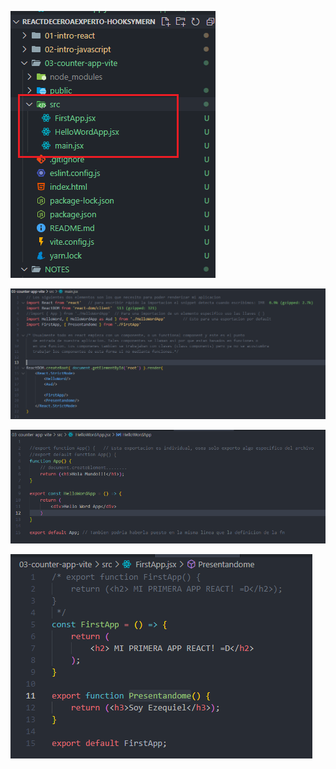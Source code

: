 ![alt text](./images/image-4.png)

![alt text](./images/image-1.png)

![alt text](./images/image-2.png)

![alt text](./images/image-3.png)

